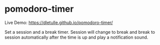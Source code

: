 # pomodoro-timer

Live Demo: https://dletulle.github.io/pomodoro-timer/

Set a session and a break timer.
Session will change to break and break to session automatically after the time is up and play a notification sound.
